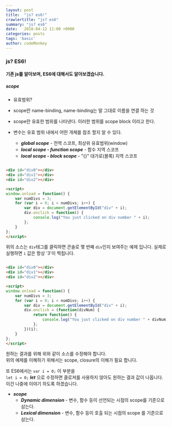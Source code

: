 ```yaml
---
layout: post
title:  "js? es6!"
crawlertitle: "js? es6"
summary: "js? es6"
date:   2018-04-12 11:00 +0900
categories: posts
tags: 'basic'
author: codeMonkey
---
```


### js? ES6! ###

#### 기존 js를 알아보며, ES6에 대해서도 알아보겠습니다. ####

##### scope #####

- 유효범위?
- scope란 name-binding, name-binding는 말 그대로 이름을 연결 하는 것
- scope란 유효한 범위를 나타낸다. 이러한 범위를 scope block
이라고 한다.
- 변수는 유효 범위 내에서 어떤 개체를 참조 할지 알 수 있다.

    * ***global scope*** - 전역 스코프, 최상위 유효범위(window)
    * ***local scope - function scope*** - 함수 지역 스코프
    * ***local scope - block scope*** - "{}" 대가로(블록) 지역 스코프

``` html

<div id="div0"></div>
<div id="div1"></div>
<div id="div2"></div>

<script>
window.onload = function() {
    var numDivs = 3;
    for (var i = 0; i < numDivs; i++) {
        var div = document.getElementById("div" + i);
        div.onclick = function() {
            console.log("You just clicked on div number " + i);
        };
    }
};
</script>
```

위의 소스는 ```div```태그를 클릭하면 콘솔로 몇 번째 ```div```인지 보여주는 예제 입니다. 실제로 실행하면 ```i``` 값은 항상 '3'이 찍힙니다.

``` html

<div id="div0"></div>
<div id="div1"></div>
<div id="div2"></div>

<script>
window.onload = function() {
    var numDivs = 3;
    for (var i = 0; i < numDivs; i++) {
        var div = document.getElementById("div" + i);
        div.onclick = (function(divNum) {
            return function() {
                console.log("You just clicked on div number " + divNum);
            };
        })(i);
    }
};
</script>
```
원하는 결과를 위해 위와 같이 소스를 수정해야 합니다.<br>
위의 예제를 이해하기 위해서는 scope, closure의 이해가 필요 합니다.

또 ES6에서는 ```var i = 0;``` 이 부분을<br>
```let i = 0;``` ***let*** 으로 수정하면 클로져를 사용하지 않아도 원하는 결과 값이 나옵니다. 이건 나중에 이야기 하도록 하겠습니다.

- ***scope***
    * ***Dynamic dimension*** - 변수, 함수 등이 선언되는 시점의 scope를 기준으로 삼는다.
    * ***Lexical dimension*** - 변수, 함수 등이 호출 되는 시점의 scope 를 기준으로 삼는다.

